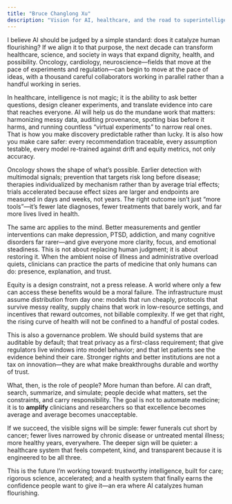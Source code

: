 ```yaml
---
title: "Bruce Changlong Xu"
description: "Vision for AI, healthcare, and the road to superintelligence."
---
```

I believe AI should be judged by a simple standard: does it catalyze human flourishing? If we align it to that purpose, the next decade can transform healthcare, science, and society in ways that expand dignity, health, and possibility. Oncology, cardiology, neuroscience—fields that move at the pace of experiments and regulation—can begin to move at the pace of ideas, with a thousand careful collaborators working in parallel rather than a handful working in series.

In healthcare, intelligence is not magic; it is the ability to ask better questions, design cleaner experiments, and translate evidence into care that reaches everyone. AI will help us do the mundane work that matters: harmonizing messy data, auditing provenance, spotting bias before it harms, and running countless “virtual experiments” to narrow real ones. That is how you make discovery predictable rather than lucky. It is also how you make care safer: every recommendation traceable, every assumption testable, every model re-trained against drift and equity metrics, not only accuracy.

Oncology shows the shape of what’s possible. Earlier detection with multimodal signals; prevention that targets risk long before disease; therapies individualized by mechanism rather than by average trial effects; trials accelerated because effect sizes are larger and endpoints are measured in days and weeks, not years. The right outcome isn’t just “more tools”—it’s fewer late diagnoses, fewer treatments that barely work, and far more lives lived in health.

The same arc applies to the mind. Better measurements and gentler interventions can make depression, PTSD, addiction, and many cognitive disorders far rarer—and give everyone more clarity, focus, and emotional steadiness. This is not about replacing human judgment; it is about restoring it. When the ambient noise of illness and administrative overload quiets, clinicians can practice the parts of medicine that only humans can do: presence, explanation, and trust.

Equity is a design constraint, not a press release. A world where only a few can access these benefits would be a moral failure. The infrastructure must assume distribution from day one: models that run cheaply, protocols that survive messy reality, supply chains that work in low-resource settings, and incentives that reward outcomes, not billable complexity. If we get that right, the rising curve of health will not be confined to a handful of postal codes.

This is also a governance problem. We should build systems that are auditable by default; that treat privacy as a first-class requirement; that give regulators live windows into model behavior; and that let patients see the evidence behind their care. Stronger rights and better institutions are not a tax on innovation—they are what make breakthroughs durable and worthy of trust.

What, then, is the role of people? More human than before. AI can draft, search, summarize, and simulate; people decide what matters, set the constraints, and carry responsibility. The goal is not to automate medicine; it is to **amplify** clinicians and researchers so that excellence becomes average and average becomes unacceptable.

If we succeed, the visible signs will be simple: fewer funerals cut short by cancer; fewer lives narrowed by chronic disease or untreated mental illness; more healthy years, everywhere. The deeper sign will be quieter: a healthcare system that feels competent, kind, and transparent because it is engineered to be all three.

This is the future I’m working toward: trustworthy intelligence, built for care; rigorous science, accelerated; and a health system that finally earns the confidence people want to give it—an era where AI catalyzes human flourishing.
